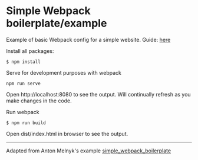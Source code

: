# Simple Webpack boilerplate/example
Example of basic Webpack config for a simple website.
Guide: [here](https://dev.to/pixelgoo/how-to-configure-webpack-from-scratch-for-a-basic-website-46a5)


Install all packages:
```
$ npm install
```

Serve for development purposes with webpack
```
npm run serve
```
Open http://localhost:8080 to see the output. Will continually refresh as you make changes in the code.

Run webpack
```
$ npm run build
```

Open dist/index.html in browser to see the output.

----

Adapted from Anton Melnyk's example [simple_webpack_boilerplate](https://github.com/antmelnyk/simple_webpack_boilerplate)